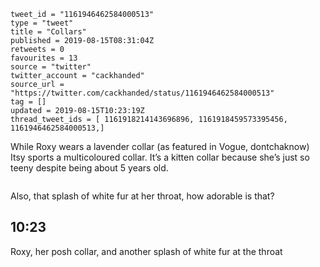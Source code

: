 ```
tweet_id = "1161946462584000513"
type = "tweet"
title = "Collars"
published = 2019-08-15T08:31:04Z
retweets = 0
favourites = 13
source = "twitter"
twitter_account = "cackhanded"
source_url = "https://twitter.com/cackhanded/status/1161946462584000513"
tag = []
updated = 2019-08-15T10:23:19Z
thread_tweet_ids = [ 1161918214143696896, 1161918459573395456, 1161946462584000513,]
```

While Roxy wears a lavender collar (as featured in Vogue, dontchaknow) Itsy sports a multicoloured collar. It’s a kitten collar because she’s just so teeny despite being about 5 years old.

<p class='image'><img src='https://mnf.m17s.net/2019/08/15/EB_2cl0XoAEfB4y.jpg' alt=''></p>

Also, that splash of white fur at her throat, how adorable is that?

## 10:23

Roxy, her posh collar, and another splash of white fur at the throat

<p class='image'><img src='https://mnf.m17s.net/2019/08/15/ECAQJAIX4AMAUve.jpg' alt=''></p>

